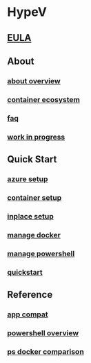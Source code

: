 # HypeV
## [EULA](./EULA.md)
## About
### [about overview](about/about_overview.md)
### [container ecosystem](about/container_ecosystem.md)
### [faq](about/faq.md)
### [work in progress](about/work_in_progress.md)
## Quick Start
### [azure setup](quick_start/azure_setup.md)
### [container setup](quick_start/container_setup.md)
### [inplace setup](quick_start/inplace_setup.md)
### [manage docker](quick_start/manage_docker.md)
### [manage powershell](quick_start/manage_powershell.md)
### [quickstart](quick_start/quickstart.md)
## Reference
### [app compat](reference/app_compat.md)
### [powershell overview](reference/powershell_overview.md)
### [ps docker comparison](reference/ps_docker_comparison.md)
